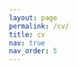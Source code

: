 ```yaml
---
layout: page
permalink: /cv/
title: cv
nav: true
nav_order: 5
---
```




<head>
    <meta charset="UTF-8">
    <meta name="viewport" content="width=device-width, initial-scale=1.0">
    <link rel="stylesheet" href="https://cdnjs.cloudflare.com/ajax/libs/font-awesome/6.4.0/css/all.min.css">
    <style>
          @keyframes rainbow {
        0% { color: linear-gradient(to right, #ff0000, #ff4000); }
        8.33% { color: #ff4000; }
        16.67% { color: #ff8000; }
        25% { color: #ffbf00; }
        33.33% { color: #ffff00; }
        41.67% { color: #bfff00; }
        50% { color: #80ff00; }
        58.33% { color: #40ff00; }
        66.67% { color: #00ff00; }
        75% { color: #00ff40; }
        83.33% { color: #00ff80; }
        91.67% { color: #00ffbf; }
        100% { color: linear-gradient(to right, #00ffff, #ff0000); }
      }

      #rainbow-link {
        text-decoration: none;
        animation: rainbow 3s linear infinite;
      }
        body {
            font-family: Arial, sans-serif;
            line-height: 1.6;
            color: #333;
            max-width: 800px;
            margin: 0 auto;
            padding: 20px;
        }
        h1, h2 {
            color: #2c3e50;
        }
        h1 {
            margin-bottom: 0px; /* Reduced bottom margin to bring "PhD Candidate" up */
            padding-bottom: 5px; /* Reduced padding to decrease the space below the heading */
        }
        h2 {
            margin-top: 10px; /* Reduced top margin to bring "Education" closer to content above */
            border-top: 2px solid #2c3e50; /* Added border-top for the Education section */
            padding-top: 5px; /* Reduced padding to decrease space between text and border */
        }
        h3 {
            margin-top: 10px; /* Adjusted margin for h3 elements */
        }
        ul {
            padding-left: 20px;
        }
        .contact-info {
            margin-bottom: 10px; /* Reduced margin to bring symbols closer to the text */
            display: flex;
            justify-content: center; /* Centered the icons for better alignment */
        }
        .contact-info a {
            color: #3498db;
            text-decoration: none;
            font-size: 1.5em;
            margin: 0 10px; /* Reduced horizontal margin to decrease space around symbols */
        }
        .contact-info a:hover {
            color: #2980b9;
        }
        .date {
            font-style: italic;
            color: #7f8c8d;
        }
    </style>
</head>
<body>

Please find a PDF version of my CV <a href="https://s0phia-.github.io/assets/pdf/CV.pdf" id="rainbow-link">here</a>.

<br><br><br>


    <h2>Education</h2>
    <h3>PhD in Reinforcement Learning </h3>
    <p><strong>University of Bath</strong> <span class="date">Sept 2021 - Present</span></p>
    <ul>
        <li>Researching reinforcement learning with graph based methods in the UKRI CDT for Accountable, Responsible, and Transparent AI, under the supervision of Prof Özgür Şimşek.</li>
        <li>My research deconstructs reinforcement learning policies, which are strategies that guide how an agent takes actions to achieve a goal. The policies are deconstructed into subtasks, for example a policy for making tea might be decomposed into the steps: boil water; place a teabag in a cup; pour water over the teabag. My research has two aims: the first is to deconstruct existing policies into subtasks to provide an explanation of how the overall policy will behave, and the second is to extract useful subtasks that might be transferred to new tasks.</li>
        <li>Achieved 75% in the integrated MRes year.</li>
        <li>Organise and host a popular reading group for the AI and ML department.</li>
    </ul>

    <h3>MSc Computer Science (Distinction, 75%)</h3>
    <p><strong>University of Edinburgh</strong> <span class="date">Sept 2017 - Sept 2018</span></p>
    <ul>
        <li>Studied modules relating to AI and theoretical computer science.</li>
        <li>Dissertation judged outstanding. Contributed novel research in the field of randomised algorithms on graphs. Available online <a href="https://project-archive.inf.ed.ac.uk/msc/20183073/msc_proj.pdf">here</a>.</li>
    </ul>

    <h3>MSc Mathematics (Merit, 67%)</h3>
    <p><strong>University of Leeds</strong> <span class="date">Sept 2015 - Sept 2016</span></p>
    <ul>
        <li>Studied courses in pure mathematics and statistics.</li>
    </ul>

    <h3>BSc Mathematics with Finance (First Class, 75%)</h3>
    <p><strong>University of Brighton</strong> <span class="date">Sept 2012 - July 2015</span></p>
    <ul>
        <li>Won the Deb Bose Prize for Best Mathematical Dissertation.</li>
        <li>Elected representative for students on my course.</li>
    </ul>
    
    <h2>Work Experience</h2>
    <h3>Senior Operations Research Scientist</h3>
    <p><strong>Wayfair, Berlin</strong> <span class="date">May 2019 - Aug 2021</span></p>
    <p>Selected projects:</p>
    <ul>
        <li>Created a forecasting system to estimate the optimal delivery fleet size, achieving over 90% accuracy. Development included interviewing stakeholders, feature engineering, and modelling on a small dataset.</li>
        <li>My team and I developed a novel algorithm using routing heuristics to find geographically optimal locations for delivery hubs.</li>
    </ul>

    <h3>Credit Risk Analyst</h3>
    <p><strong>Lloyds Banking Group, Leeds</strong> <span class="date">April - Sept 2017</span></p>
    <p>Developed models to predict the total loss the bank may incur due to customers defaulting on mortgage payments.</p>

    <h3>Explainable AI consultant</h3>
    <p><strong>Simply Rational, Berlin</strong> <span class="date">August 2023</span></p>
    <p>Consulted on an explainable credit risk prediction project.</p>

    <h2>Teaching Experience</h2>
    <h3>Tutoring</h3>
    <ul>
        <li>Mathematics for Computation (University of Bath)</li>
        <li>Cryptography (University of Bath)</li>
        <li>Discrete Mathematics and Mathematical Reasoning (University of Edinburgh)</li>
    </ul>

    <h3>Course co-leader</h3>
    <ul>
        <li>R Programming for Analytics (Wayfair)</li>
    </ul>

    <h3>Volunteer Instructor</h3>
    <ul>
        <li>Data Science with Python (Code Your Dreams)</li>
    </ul>

    <h3>MSc Supervision</h3>
    <ul>
        <li>Comparison of Handcrafted and Autonomously Learned Hierarchical Reinforcement Learning Agents in Tetris (University of Bath)</li>
        <li>Using Curriculum Learning Techniques with Deep Reinforcement Learning in Tetris (University of Bath)</li>
        <li>Reinforcement Learning for Tetris using Options (University of Bath)</li>
    </ul>

    <h2>Awards</h2>
    <ul>
        <li>Deb Bose Prize for Best Mathematical Dissertation (2015)</li>
    </ul>

    <h2>Skills</h2>
    <ul>
        <li><strong>Regular Use:</strong> Python, PyTorch, NumPy, Matplotlib, LaTeX</li>
        <li><strong>Past professional use:</strong> Python, R</li>
        <li><strong>University Modules:</strong> MATLAB, Java, ROS</li>
    </ul>
    <br><br><br>
</body>

